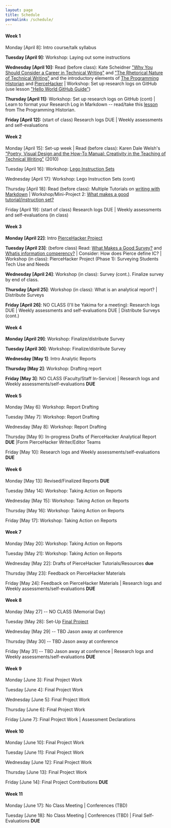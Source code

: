 ```yaml
---
layout: page
title: Schedule
permalink: /schedule/ 
---
```

#### Week 1

Monday [April 8]: Intro course/talk syllabus

**Tuesday [April 9]:** Workshop: Laying out some instructions

**Wednesday [April 10]:** Read (before class): Kate Scheidner ["Why You Should Consider a Career in Technical Writing"](https://www.northeastern.edu/graduate/blog/what-is-technical-writing/) and ["The Rhetorical Nature of Technical Writing"](https://en.wikibooks.org/wiki/Professional_and_Technical_Writing/Rhetoric) and the introductory elements of [The Programming Historian](https://programminghistorian.org/) and [PierceHacker](https://jloan.github.io/pierce-hacker/) | Workshop: Set up research logs on GitHub (use lesson ["Hello World GitHub Guide"](https://guides.github.com/activities/hello-world/))

**Thursday [April 11]:** Workshop: Set up research logs on GitHub (cont) | Learn to format your Research Log in Markdown -- read/take this [lesson](https://programminghistorian.org/en/lessons/getting-started-with-markdown) from The Programming Historian.

**Friday [April 12]:** (start of class) Research logs DUE | Weekly assessments and self-evaluations

#### Week 2

Monday [April 15]: Set-up week | Read (before class): Karen Dale Welsh's ["Poetry, Visual Design and the How-To Manual: Creativity in the Teaching of Technical Writing"](https://ezproxy.pierce.ctc.edu:2057/docview/237307200/fulltext/EA8940D7FEA24DE2PQ/1?accountid=2280) (2010)

Tuesday [April 16]: Workshop: [Lego Instruction Sets](_posts/mini-project1.md_)

Wednesday [April 17]: Workshop: Lego Instruction Sets (cont)

Thursday [April 18]: Read (before class): Multiple Tutorials on [writing with Markdown](https://www.google.com/search?client=firefox-b-1-d&q=writing+with+markdown) | Workshop/Mini-Project 2: [What makes a good tutorial/instruction set?](_posts/2019-04-16-miniproject2.md)

Friday [April 19]: (start of class) Research logs DUE | Weekly assessments and self-evaluations (in class)

#### Week 3

**Monday [April 22]**: Intro [PierceHacker Project](_posts/2019-04-22-pierce-hacker-project.md)

**Tuesday [April 23]**: (before class) Read: [What Makes a Good Survey?](https://www.google.com/search?client=firefox-b-1-d&q=what+makes+a+good+survey) and [Whatis information comperency?](https://www.google.com/search?client=firefox-b-1-d&q=what+is+information+competency%3F) | Consider: How does Pierce define IC? | Workshop (in class): PierceHacker Project (Phase 1): Surveying Students Tech Use and Needs

**Wednesday [April 24]**: Workshop (in class): Survey (cont.). Finalize survey by end of class.

**Thursday [April 25]**: Workshop (in class): What is an analytical report? | Distribute Surveys 

**Friday [April 26]**: NO CLASS (I'll be Yakima for a meeting): Research logs DUE | Weekly assessments and self-evaluations DUE | Distribute Surveys (cont.)


#### Week 4

**Monday [April 29]**: Workshop: Finalize/distribute Survey

**Tuesday [April 30]**: Workshop: Finalize/distribute Survey

**Wednesday [May 1]**: Intro Analytic Reports

**Thursday [May 2]**: Workshop: Drafting report

**Friday [May 3]**: NO CLASS (Faculty/Staff In-Service) | Research logs and Weekly assessments/self-evaluations **DUE**

#### Week 5

Monday [May 6]:  Workshop: Report Drafting

Tuesday [May 7]: Workshop: Report Drafting

Wednesday [May 8]: Workshop: Report Drafting

Thursday [May 9]: In-progress Drafts of PierceHacker Analytical Report **DUE** |Form PierceHacker Writer/Editor Teams

Friday [May 10]: Research logs and Weekly assessments/self-evaluations **DUE**


#### Week 6

Monday [May 13]: Revised/Finalized Reports **DUE**

Tuesday [May 14]: Workshop: Taking Action on Reports

Wednesday [May 15]: Workshop: Taking Action on Reports

Thursday [May 16]: Workshop: Taking Action on Reports

Friday [May 17]: Workshop: Taking Action on Reports 

#### Week 7

Monday [May 20]: Workshop: Taking Action on Reports

Tuesday [May 21]: Workshop: Taking Action on Reports

Wednesday [May 22]:  Drafts of PierceHacker Tutorials/Resources **due**

Thursday [May 23]: Feedback on PierceHacker Materials

Friday [May 24]: Feedback on PierceHacker Materials | Research logs and Weekly assessments/self-evaluations **DUE**

#### Week 8

Monday [May 27] -- NO CLASS (Memorial Day)

Tuesday [May 28]: Set-Up [Final Project](_posts/2019-05-28-log8.md)

Wednesday [May 29] -- TBD Jason away at conference

Thursday [May 30] -- TBD Jason away at conference

Friday [May 31] -- TBD Jason away at conference | Research logs and Weekly assessments/self-evaluations **DUE**

#### Week 9

Monday [June 3]: Final Project Work

Tuesday [June 4]: Final Project Work

Wednesday [June 5]: Final Project Work

Thursday [June 6]: Final Project Work

Friday [June 7]: Final Project Work | Assessment Declarations

#### Week 10

Monday [June 10]: Final Project Work

Tuesday [June 11]: Final Project Work

Wednesday [June 12]: Final Project Work

Thursday [June 13]: Final Project Work

Friday [June 14]: Final Project Contributions **DUE**

#### Week 11

Monday [June 17]: No Class Meeting | Conferences (TBD)

Tuesday [June 18]: No Class Meeting | Conferences (TBD) | Final Self-Evaluations **DUE**



